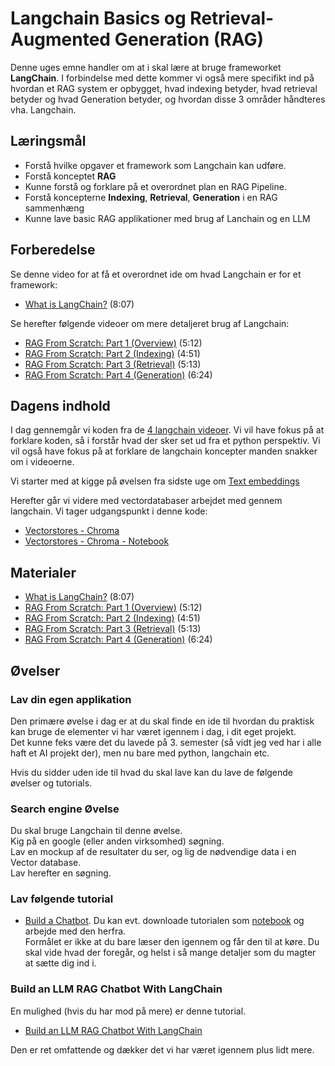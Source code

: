 # Langchain Basics og Retrieval-Augmented Generation (RAG)
Denne uges emne handler om at i skal lære at bruge frameworket **LangChain**. I forbindelse med dette kommer vi også mere specifikt ind på hvordan et RAG system er opbygget, hvad indexing betyder, hvad retrieval betyder og hvad Generation betyder, og hvordan disse 3 områder håndteres vha. Langchain.

## Læringsmål
* Forstå hvilke opgaver et framework som Langchain kan udføre.
* Forstå konceptet **RAG**
* Kunne forstå og forklare på et overordnet plan en RAG Pipeline.
* Forstå koncepterne **Indexing**, **Retrieval**, **Generation** i en RAG sammenhæng
* Kunne lave basic RAG applikationer med brug af Lanchain og en LLM

## Forberedelse
Se denne video for at få et overordnet ide om hvad Langchain er for et framework:
* [What is LangChain?](https://www.youtube.com/watch?v=1bUy-1hGZpI) (8:07)

Se herefter følgende videoer om mere detaljeret brug af Langchain:    
* [RAG From Scratch: Part 1 (Overview)](https://www.youtube.com/watch?v=wd7TZ4w1mSw) (5:12)
* [RAG From Scratch: Part 2 (Indexing)](https://www.youtube.com/watch?v=bjb_EMsTDKI) (4:51)
* [RAG From Scratch: Part 3 (Retrieval)](https://www.youtube.com/watch?v=LxNVgdIz9sU) (5:13)
* [RAG From Scratch: Part 4 (Generation)](https://www.youtube.com/watch?v=Vw52xyyFsB8) (6:24)

## Dagens indhold
I dag gennemgår vi koden fra de [4 langchain videoer](../materialer/ses6/). Vi vil have fokus på at forklare koden, så i forstår hvad der sker set ud fra et python perspektiv. Vi vil også have fokus på at forklare de langchain koncepter manden snakker om i videoerne.

Vi starter med at kigge på øvelsen fra sidste uge om [Text embeddings](../materialer/ses5/ex-textembeddings/text_embeddings.ipynb)

Herefter går vi videre med vectordatabaser arbejdet med gennem langchain.
Vi tager udgangspunkt i denne kode:

* [Vectorstores - Chroma](https://python.langchain.com/docs/integrations/vectorstores/chroma/)
* [Vectorstores - Chroma - Notebook](../materialer/ses6/chroma.ipynb)

## Materialer
* [What is LangChain?](https://www.youtube.com/watch?v=1bUy-1hGZpI) (8:07)
* [RAG From Scratch: Part 1 (Overview)](https://www.youtube.com/watch?v=wd7TZ4w1mSw) (5:12)
* [RAG From Scratch: Part 2 (Indexing)](https://www.youtube.com/watch?v=bjb_EMsTDKI) (4:51)
* [RAG From Scratch: Part 3 (Retrieval)](https://www.youtube.com/watch?v=LxNVgdIz9sU) (5:13)
* [RAG From Scratch: Part 4 (Generation)](https://www.youtube.com/watch?v=Vw52xyyFsB8) (6:24)

## Øvelser

### Lav din egen applikation 
Den primære øvelse i dag er at du skal finde en ide til hvordan du praktisk kan bruge de elementer vi har været igennem i dag, i dit eget projekt.     
Det kunne feks være det du lavede på 3. semester (så vidt jeg ved har i alle haft et AI projekt der), men nu bare med python, langchain etc.

Hvis du sidder uden ide til hvad du skal lave kan du lave de følgende øvelser og tutorials. 

### Search engine Øvelse
Du skal bruge Langchain til denne øvelse.    
Kig på en google (eller anden virksomhed) søgning.    
Lav en mockup af de resultater du ser, og lig de nødvendige data i en Vector database.    
Lav herefter en søgning. 

### Lav følgende tutorial    
* [Build a Chatbot](https://python.langchain.com/docs/tutorials/chatbot/).
Du kan evt. downloade tutorialen som [notebook](https://github.com/langchain-ai/langchain/blob/master/docs/docs/tutorials/chatbot.ipynb) og arbejde med den herfra.     
Formålet er ikke at du bare læser den igennem og får den til at køre. Du skal vide hvad der foregår, og helst i så mange detaljer som du magter at sætte dig ind i. 

### Build an LLM RAG Chatbot With LangChain
En mulighed (hvis du har mod på mere) er denne tutorial.

* [Build an LLM RAG Chatbot With LangChain](https://realpython.com/build-llm-rag-chatbot-with-langchain/)

Den er ret omfattende og dækker det vi har været igennem plus lidt mere.